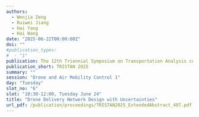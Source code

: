 ```yaml
---
authors:
  - Wenjia Zeng
  - Ruiwei Jiang
  - Hai Yang
  - Hai Wang
date: "2025-06-22T00:00:00Z"
doi: ""
#publication_types:
#  - "1"
publication: The 12th Triennial Symposium on Transportation Analysis conference
publication_short: TRISTAN 2025
summary: ""
session: "Drone and Air Mobility Control 1"
day: "Tuesday"
slot_no: "6"
slot: "10:30-12:00, Tuesday June 24"
title: "Drone Delivery Network Design with Uncertainties"
url_pdf: /publication/proceedings/TRISTAN2025_ExtendedAbstract_407.pdf
---
```

